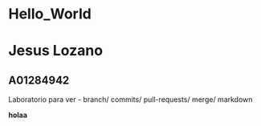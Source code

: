 # Hello_World
# Jesus Lozano
## A01284942

Laboratorio para ver - branch/ commits/ pull-requests/ merge/ markdown

**holaa** 




